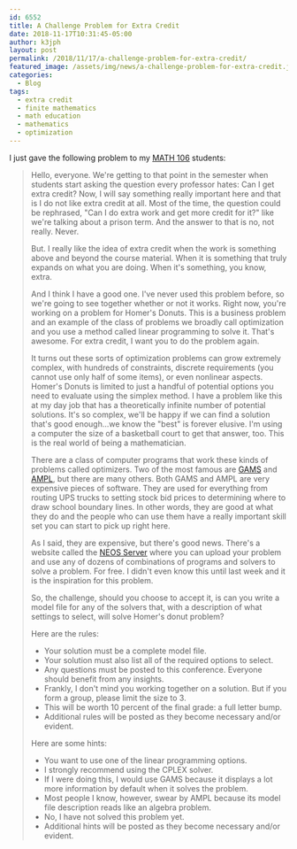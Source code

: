 ```yaml
---
id: 6552
title: A Challenge Problem for Extra Credit
date: 2018-11-17T10:31:45-05:00
author: k3jph
layout: post
permalink: /2018/11/17/a-challenge-problem-for-extra-credit/
featured_image: /assets/img/news/a-challenge-problem-for-extra-credit.jpg
categories:
  - Blog
tags:
  - extra credit
  - finite mathematics
  - math education
  - mathematics
  - optimization
---
```

I just gave the following problem to my [MATH 106](/tags/finite-mathematics) students:

> Hello, everyone.  We're getting to that point in the semester
when students start asking the question every professor hates:  Can
I get extra credit?  Now, I will say something really important
here and that is I do not like extra credit at all.  Most of the
time, the question could be rephrased, "Can I do extra work and get
more credit for it?" like we're talking about a prison term.  And
the answer to that is no, not really.  Never.
>
> But.  I really like the idea of extra credit when the work is
something above and beyond the course material.  When it is something
that truly expands on what you are doing.  When it's something, you
know, extra.
> 
> And I think I have a good one.  I've never used this problem before,
so we're going to see together whether or not it works.  Right now,
you're working on a problem for Homer's Donuts.  This is a business
problem and an example of the class of problems we broadly call
optimization and you use a method called linear programming to solve
it.  That's awesome.  For extra credit, I want you to do the problem
again.
>
> It turns out these sorts of optimization problems can grow extremely
complex, with hundreds of constraints, discrete requirements (you
cannot use only half of some items), or even nonlinear aspects.
Homer's Donuts is limited to just a handful of potential options
you need to evaluate using the simplex method.  I have a problem
like this at my day job that has a theoretically infinite number
of potential solutions.  It's so complex, we'll be happy if we can
find a solution that's good enough...we know the "best" is forever
elusive.  I'm using a computer the size of a basketball court to
get that answer, too.  This is the real world of being a mathematician.
>
> There are a class of computer programs that work these kinds of
problems called optimizers.  Two of the most famous are
[GAMS](https://www.gams.com/) and [AMPL](https://ampl.com/), but
there are many others.  Both GAMS and AMPL are very expensive pieces
of software.  They are used for everything from routing UPS trucks
to setting stock bid prices to determining where to draw school
boundary lines.  In other words, they are good at what they do and
the people who can use them have a really important skill set you
can start to pick up right here.
>
> As I said, they are expensive, but there's good news.  There's a
website called the [NEOS Server](https://neos-server.org/neos/)
where you can upload your problem and use any of dozens of combinations
of programs and solvers to solve a problem.  For free.  I didn't
even know this until last week and it is the inspiration for this
problem.
>
> So, the challenge, should you choose to accept it, is can you write
a model file for any of the solvers that, with a description of
what settings to select, will solve Homer's donut problem?
>
> Here are the rules:
>
> * Your solution must be a complete model file.
> * Your solution must also list all of the required options to select.
> * Any questions must be posted to this conference.  Everyone should benefit from any insights.
> * Frankly, I don't mind you working together on a solution. But if you form a group, please limit the size to 3.
> * This will be worth 10 percent of the final grade: a full letter bump.
> * Additional rules will be posted as they become necessary and/or evident.
>
> Here are some hints:
>
> * You want to use one of the linear programming options.
> * I strongly recommend using the CPLEX solver.
> * If I were doing this, I would use GAMS because it displays a lot more information by default when it solves the problem.
> * Most people I know, however, swear by AMPL because its model file description reads like an algebra problem.
> * No, I have not solved this problem yet.
> * Additional hints will be posted as they become necessary and/or evident.

